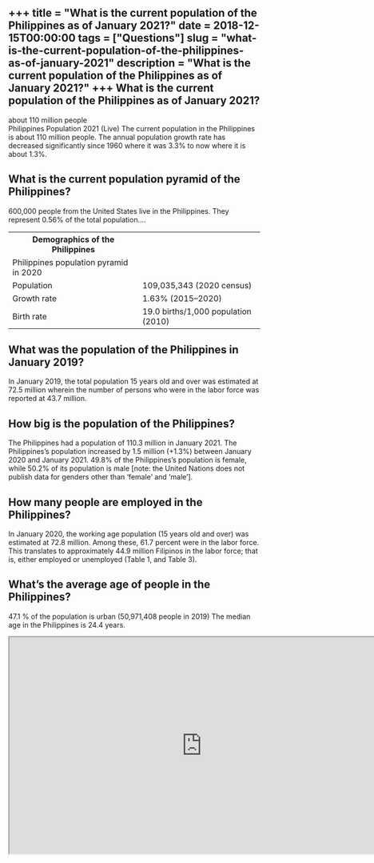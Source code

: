 +++
title = "What is the current population of the Philippines as of January 2021?"
date = 2018-12-15T00:00:00
tags = ["Questions"]
slug = "what-is-the-current-population-of-the-philippines-as-of-january-2021"
description = "What is the current population of the Philippines as of January 2021?"
+++
What is the current population of the Philippines as of January 2021?
---------------------------------------------------------------------

about 110 million people  
Philippines Population 2021 (Live) The current population in the Philippines is about 110 million people. The annual population growth rate has decreased significantly since 1960 where it was 3.3% to now where it is about 1.3%.

What is the current population pyramid of the Philippines?
----------------------------------------------------------

600,000 people from the United States live in the Philippines. They represent 0.56% of the total population….

<table><tr><th>Demographics of the Philippines</th></tr><tr><td>Philippines population pyramid in 2020</td></tr><tr><td>Population</td><td>109,035,343 (2020 census)</td></tr><tr><td>Growth rate</td><td>1.63% (2015–2020)</td></tr><tr><td>Birth rate</td><td>19.0 births/1,000 population (2010)</td></tr></table>

What was the population of the Philippines in January 2019?
-----------------------------------------------------------

In January 2019, the total population 15 years old and over was estimated at 72.5 million wherein the number of persons who were in the labor force was reported at 43.7 million.

How big is the population of the Philippines?
---------------------------------------------

The Philippines had a population of 110.3 million in January 2021. The Philippines’s population increased by 1.5 million (+1.3%) between January 2020 and January 2021. 49.8% of the Philippines’s population is female, while 50.2% of its population is male \[note: the United Nations does not publish data for genders other than ‘female’ and ‘male’\].

How many people are employed in the Philippines?
------------------------------------------------

In January 2020, the working age population (15 years old and over) was estimated at 72.8 million. Among these, 61.7 percent were in the labor force. This translates to approximately 44.9 million Filipinos in the labor force; that is, either employed or unemployed (Table 1, and Table 3).

What’s the average age of people in the Philippines?
----------------------------------------------------

47.1 % of the population is urban (50,971,408 people in 2019) The median age in the Philippines is 24.4 years.

<iframe allow="accelerometer; autoplay; clipboard-write; encrypted-media; gyroscope; picture-in-picture" allowfullscreen="" class="__youtube_prefs__  epyt-is-override  no-lazyload" data-no-lazy="1" data-origheight="433" data-origwidth="770" data-skipgform_ajax_framebjll="" height="433" id="_ytid_61591" loading="lazy" src="https://www.youtube.com/embed/dn-i_lLUc2Y?enablejsapi=1&autoplay=0&cc_load_policy=0&cc_lang_pref=&iv_load_policy=1&loop=0&modestbranding=0&rel=1&fs=1&playsinline=0&autohide=2&theme=dark&color=red&controls=1&" title="YouTube player" width="770"></iframe>